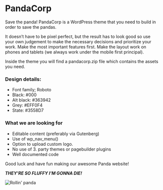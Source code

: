 # PandaCorp

Save the panda! PandaCorp is a WordPress theme that you need to build in order to save the pandas.

It doesn’t have to be pixel perfect, but the result has to look good so use your own judgement to make the necessary decisions and prioritize your work. Make the most important features first.
Make the layout work on phones and tablets (we always work under the mobile first principal).

Inside the theme you will find a pandacorp.zip file which contains the assets you need.


### Design details:
* Font family; Roboto
* Black: #000
* Alt black: #363942
* Grey: #EFF0F4
* State: #3558D7


### What we are looking for
* Editable content (preferably via Gutenberg)
* Use of wp_nav_menu()
* Option to upload custom logo.
* No use of 3. party themes or pagebuilder plugins
* Well documented code


Good luck and have fun making our awesome Panda website! 

***THEY'RE SO FLUFFY I'M GONNA DIE!***

![Rollin' panda](rollin-panda.gif)
